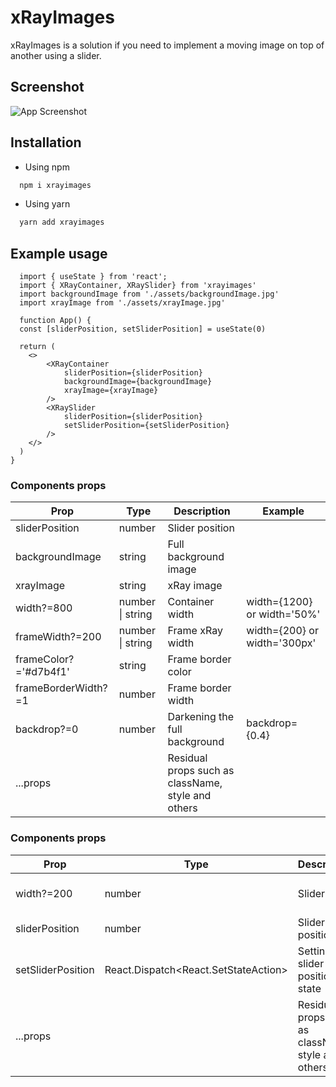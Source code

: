 # xRayImages

xRayImages is a solution if you need to implement a moving image on top of another using a slider.

## Screenshot

![App Screenshot](https://github.com/VadimDanilin/xRayImages/assets/122484588/9fe628c3-cc31-4b7a-af8b-5db82a18aa3f)

## Installation
- Using npm
```bash
  npm i xrayimages
```

- Using yarn
```bash
  yarn add xrayimages
```

## Example usage

```React
  import { useState } from 'react';
  import { XRayContainer, XRaySlider} from 'xrayimages'
  import backgroundImage from './assets/backgroundImage.jpg'
  import xrayImage from './assets/xrayImage.jpg'

  function App() {
  const [sliderPosition, setSliderPosition] = useState(0)

  return (
    <>
        <XRayContainer
            sliderPosition={sliderPosition}
            backgroundImage={backgroundImage}
            xrayImage={xrayImage}
        />
        <XRaySlider
            sliderPosition={sliderPosition}
            setSliderPosition={setSliderPosition}
        />
    </>
  )
}
```

### Components props <XRayContainer />

| Prop | Type | Description | Example |
|------|------|-------------|---------|
| sliderPosition | number | Slider position |
| backgroundImage | string | Full background image |
| xrayImage | string | xRay image |
| width?=800 | number \| string | Container width | width={1200} or width='50%' |
| frameWidth?=200 | number \| string | Frame xRay width | width={200} or width='300px' |
| frameColor?='#d7b4f1' | string | Frame border color |
| frameBorderWidth?=1 | number | Frame border width |
| backdrop?=0 | number | Darkening the full background | backdrop={0.4} |
| ...props | | Residual props such as className, style and others |

### Components props <XRaySlider />

| Prop | Type | Description | Example |
|------|------|-------------|---------|
| width?=200 | number | Slider width | width={200} or width='50%' |
| sliderPosition | number | Slider position |
| setSliderPosition | React.Dispatch<React.SetStateAction<number>> | Setting the slider position state |
| ...props | | Residual props such as className, style and others |